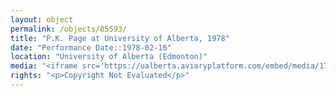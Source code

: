 ```yaml
---
layout: object
permalink: /objects/85593/
title: "P.K. Page at University of Alberta, 1978"
date: "Performance Date::1978-02-16"
location: "University of Alberta (Edmonton)"
media: "<iframe src='https://ualberta.aviaryplatform.com/embed/media/173830' height='400' width='600'></iframe>"
rights: "<p>Copyright Not Evaluated</p>"
---
```


